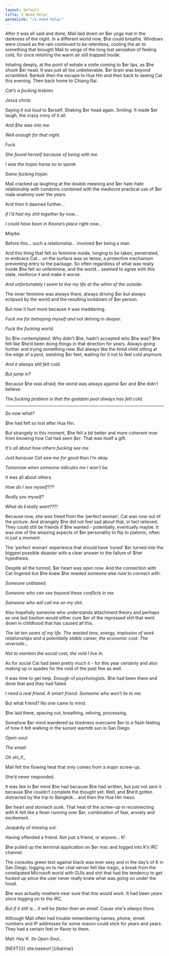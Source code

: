 ```yaml
---
layout: default
title: I Need Help!
permalink: "/i-need-help/"
---
```

<!-- wp:paragraph -->

After it was all said and done, Mali laid down on $er yoga mat in the darkness of the night. In a different world now, $he could breathe. Windows were closed as the rain continued to be relentless, cooling the air to something that brought Mali to verge of the long lost sensation of feeling cold, for once relishing the warm air still trapped inside.

<!-- /wp:paragraph -->

<!-- wp:paragraph -->

Inhaling deeply, at the point of exhale a smile coming to $er lips, as $he shook $er head. It was just all too unbelievable. $er brain was beyond scrambled. Bankok then the escape to Hua Hin and then back to seeing Cat this evening.&nbsp;Then back home to Chiang Rai.

<!-- /wp:paragraph -->

<!-- wp:paragraph -->

_Cat’s a fucking lesbian.&nbsp;_

<!-- /wp:paragraph -->

<!-- wp:paragraph -->

_Jesus christ._

<!-- /wp:paragraph -->

<!-- wp:paragraph -->

Saying it out loud to $erself. Shaking $er head again. Smiling. It made $er laugh, the crazy irony of it all.

<!-- /wp:paragraph -->

<!-- wp:paragraph -->

_And $he was into me.&nbsp;_

<!-- /wp:paragraph -->

<!-- wp:paragraph -->

_Well enough for that night.&nbsp;_

<!-- /wp:paragraph -->

<!-- wp:paragraph -->

Fuck.&nbsp;

<!-- /wp:paragraph -->

<!-- wp:paragraph -->

_She found herself because of being with me._&nbsp;

<!-- /wp:paragraph -->

<!-- wp:paragraph -->

_I was the trojan horse so to speak._

<!-- /wp:paragraph -->

<!-- wp:paragraph -->

_Some fucking trojan._

<!-- /wp:paragraph -->

<!-- wp:paragraph -->

Mali cracked up laughing at the double meaning and $er hate-hate relationship with condoms combined with the mediocre practical use of $er male anatomy over the years.

<!-- /wp:paragraph -->

<!-- wp:paragraph -->

And then it dawned further…

<!-- /wp:paragraph -->

<!-- wp:paragraph -->

_if I’d had my shit together by now…&nbsp;_

<!-- /wp:paragraph -->

<!-- wp:paragraph -->

_I could have been in Koona’s place right now…&nbsp;_

<!-- /wp:paragraph -->

<!-- wp:paragraph -->

_Maybe._

<!-- /wp:paragraph -->

<!-- wp:paragraph -->

Before this… such a relationship… involved $er being a man.&nbsp;

<!-- /wp:paragraph -->

<!-- wp:paragraph -->

And this thing that felt so feminine inside, longing to be taken, penetrated, to embrace Cat… on the surface was so tense, a protective mechanism preventing entry to the package. So often regardless of what was really inside $he felt so unfeminine, and the world… seemed to agree with this state, reinforce it and make it worse.

<!-- /wp:paragraph -->

<!-- wp:paragraph -->

_And unfortunately I seem to live my life at the whim of the outside.&nbsp;_

<!-- /wp:paragraph -->

<!-- wp:paragraph -->

The inner feminine was always there, always driving $er but always eclipsed by the world and the resulting lockdown of $er person.

<!-- /wp:paragraph -->

<!-- wp:paragraph -->

But now it hurt more because it was maddening.&nbsp;

<!-- /wp:paragraph -->

<!-- wp:paragraph -->

_Fuck me for betraying myself and not delving in deeper._&nbsp;

<!-- /wp:paragraph -->

<!-- wp:paragraph -->

_Fuck the fucking world._

<!-- /wp:paragraph -->

<!-- wp:paragraph -->

So $he contemplated. Why didn’t $he, hadn’t accepted who $he was? $he felt like $he’d been doing things in that direction for years. Always going further and trying something new. But always like the timid child sitting at the edge of a pool, swishing $er feet, waiting for it not to feel cold anymore.

<!-- /wp:paragraph -->

<!-- wp:paragraph -->

_And it always still felt cold._

<!-- /wp:paragraph -->

<!-- wp:paragraph -->

_But jump in?_

<!-- /wp:paragraph -->

<!-- wp:paragraph -->

Because $he was afraid, the world was always against $er and $he didn’t believe.&nbsp;

<!-- /wp:paragraph -->

<!-- wp:paragraph -->

_The fucking problem is that the goddam pool always has felt cold._

<!-- /wp:paragraph -->

<!-- wp:separator -->

* * *
<!-- /wp:separator -->

<!-- wp:paragraph -->

_So now what?_&nbsp;

<!-- /wp:paragraph -->

<!-- wp:paragraph -->

$he had felt so lost after Hua Hin.&nbsp;

<!-- /wp:paragraph -->

<!-- wp:paragraph -->

But strangely in this moment, $he felt a bit better and more coherent now from knowing how Cat had _seen $er_. That was itself a gift.&nbsp;

<!-- /wp:paragraph -->

<!-- wp:paragraph -->

_It's all about how others fucking see me._

<!-- /wp:paragraph -->

<!-- wp:paragraph -->

_Just because Cat saw me for good then I’m okay._

<!-- /wp:paragraph -->

<!-- wp:paragraph -->

_Tomorrow when someone ridicules me I won’t be.&nbsp;_

<!-- /wp:paragraph -->

<!-- wp:paragraph -->

It was all about others.

<!-- /wp:paragraph -->

<!-- wp:paragraph -->

_How do I see myself???_&nbsp;

<!-- /wp:paragraph -->

<!-- wp:paragraph -->

_Really see myself?_

<!-- /wp:paragraph -->

<!-- wp:paragraph -->

_What do_ **_I_** _really want???!_

<!-- /wp:paragraph -->

<!-- wp:paragraph -->

Because now, she was freed from the ‘perfect woman’, Cat was now out of the picture. And strangely $he did not feel sad about that, in fact relieved. They could still be friends if $he wanted - potentially, eventually maybe. It was one of the amazing aspects of $er personality to flip to platonic, often in just a moment.

<!-- /wp:paragraph -->

<!-- wp:paragraph -->

The ‘perfect woman’ experience that should have ‘cured’ $er turned into the biggest possible disaster with a clear answer to the failure of $her hypothesis.

<!-- /wp:paragraph -->

<!-- wp:paragraph -->

Despite all the turmoil, $er heart was open now. And the connection with Cat lingered but $he knew $he needed someone else now to connect with.

<!-- /wp:paragraph -->

<!-- wp:paragraph -->

_Someone unbiased._

<!-- /wp:paragraph -->

<!-- wp:paragraph -->

_Someone who can see beyond these conflicts in me.&nbsp;_

<!-- /wp:paragraph -->

<!-- wp:paragraph -->

_Someone who will call me on my shit._

<!-- /wp:paragraph -->

<!-- wp:paragraph -->

Also hopefully someone who understands attachment theory and perhaps as one last bastion would either cure $er of the repressed shit that went down in childhood that has caused all this.

<!-- /wp:paragraph -->

<!-- wp:paragraph -->

_The lat ten years of my life. The wasted time, energy, implosion of work relationships and a potentially stable career, the economic cost. The reversals…_

<!-- /wp:paragraph -->

<!-- wp:paragraph -->

_Not to mention the social cost, the void I live in.&nbsp;_

<!-- /wp:paragraph -->

<!-- wp:paragraph -->

As for social Cat had been pretty much it - for this year certainly and also making up in spades for the void of the past few as well.&nbsp;

<!-- /wp:paragraph -->

<!-- wp:paragraph -->

It was time to get help. Enough of psychologists. $he had been there and done that and they had failed.&nbsp;

<!-- /wp:paragraph -->

<!-- wp:paragraph -->

_I need a real friend. A smart friend. Someone who won’t lie to me.&nbsp;_

<!-- /wp:paragraph -->

<!-- wp:paragraph -->

But what friend? No one came to mind.&nbsp;

<!-- /wp:paragraph -->

<!-- wp:paragraph -->

$he laid there, spacing out, breathing, reliving, processing.&nbsp;

<!-- /wp:paragraph -->

<!-- wp:paragraph -->

Somehow $er mind wandered as tiredness overcame $er to a flash feeling of how it felt walking in the sunset warmth sun in San Diego.&nbsp;

<!-- /wp:paragraph -->

<!-- wp:paragraph -->

_Open-soul.&nbsp;_

<!-- /wp:paragraph -->

<!-- wp:paragraph -->

_The email._

<!-- /wp:paragraph -->

<!-- wp:paragraph -->

_Oh shi_t_!_

<!-- /wp:paragraph -->

<!-- wp:paragraph -->

Mali felt the flowing heat that only comes from a major screw-up.

<!-- /wp:paragraph -->

<!-- wp:paragraph -->

She’d never responded.

<!-- /wp:paragraph -->

<!-- wp:paragraph -->

It was like in $er mind $he had because $he had written, but just not sent it because $he couldn’t complete the thought yet. Well, and $he’d gotten distracted by the trip to Bangkok… and then the Hua Hin mess.

<!-- /wp:paragraph -->

<!-- wp:paragraph -->

$er heart and stomach sunk. That heat of the screw-up in reconnecting with K felt like a fever running over $er, combination of fear, anxiety and excitement.&nbsp;

<!-- /wp:paragraph -->

<!-- wp:paragraph -->

Jeopardy of missing out.&nbsp;

<!-- /wp:paragraph -->

<!-- wp:paragraph -->

Having offended a friend. Not just a friend, or anyone… K!&nbsp;

<!-- /wp:paragraph -->

<!-- wp:paragraph -->

$he pulled up the terminal application on $er mac and logged into K’s IRC channel.&nbsp;

<!-- /wp:paragraph -->

<!-- wp:paragraph -->

The consoles green text against black was ever sexy and in the day’s of K in San Diego, logging on to her chat server felt like magic, a break from the constipated Microsoft world with GUIs and shit that had the tendency to get fucked up since the user never really knew what was going on under the hood.&nbsp;

<!-- /wp:paragraph -->

<!-- wp:paragraph -->

$he was actually nowhere near sure that this would work. It had been years since logging on to the IRC.&nbsp;

<!-- /wp:paragraph -->

<!-- wp:paragraph -->

_But if it still is… it will be faster than an email. Cause she's always there._

<!-- /wp:paragraph -->

<!-- wp:paragraph -->

Although Mali often had trouble remembering names, phone, street numbers and IP addresses for some reason could stick for years and years. They had a certain feel or flavor to them.&nbsp;

<!-- /wp:paragraph -->

<!-- wp:paragraph -->

Mali: _Hey K. Its Open Soul…_

<!-- /wp:paragraph -->

<!-- wp:paragraph -->

[NEXT]({{ site.baseurl }}/karina/)

<!-- /wp:paragraph -->

